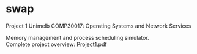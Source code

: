 swap
====

Project 1
Unimelb COMP30017: Operating Systems and Network Services
<br />


Memory management and process scheduling simulator.<br />
Complete project overview: [Project1.pdf](https://github.com/buzali/swap/blob/master/Project1.pdf?raw=true)
